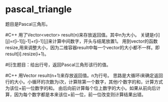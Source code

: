 # pascal_triangle
题目是Pascal三角形。

#C++
用了Vector<vector<int>> result(n)来存放返回值。其中n为大小。
关键是r[i][j]=r[i-1][j-1]+r[i-1][j]来计算中间数字，开头与结尾放置1。
用到vector的函数resize,用来调整大小，因为二维容器result中每一个vector的大小都不一样。即result[i].resize(i+1)。

#衍生题目：给出行号，返回Pascal三角形该行的值。

#C++
用Vector<int> result(n+1)来存放返回值。n为行号。
思路是大循环i来确定返回行的大小。小循环的次数为i次，计算除第一个数字，其他i个数字的和，计算方式为该位+前一位数字的和。
由后向前计算每个位上数字的大小。如果从前向后计算，因为每个数字都是本来该位+前一位，前一位改变则计算结果出错。
